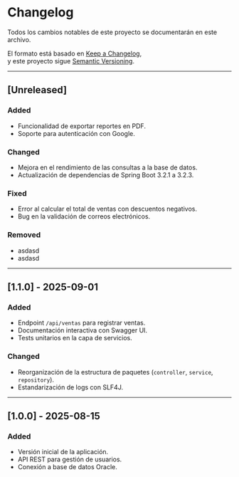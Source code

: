 # Changelog
Todos los cambios notables de este proyecto se documentarán en este archivo.

El formato está basado en [Keep a Changelog](https://keepachangelog.com/es-ES/1.0.0/),  
y este proyecto sigue [Semantic Versioning](https://semver.org/lang/es/).

---

## [Unreleased]
### Added
- Funcionalidad de exportar reportes en PDF.
- Soporte para autenticación con Google.

### Changed
- Mejora en el rendimiento de las consultas a la base de datos.
- Actualización de dependencias de Spring Boot 3.2.1 a 3.2.3.

### Fixed
- Error al calcular el total de ventas con descuentos negativos.
- Bug en la validación de correos electrónicos.

### Removed
- asdasd
- asdasd

---

## [1.1.0] - 2025-09-01
### Added
- Endpoint `/api/ventas` para registrar ventas.
- Documentación interactiva con Swagger UI.
- Tests unitarios en la capa de servicios.

### Changed
- Reorganización de la estructura de paquetes (`controller`, `service`, `repository`).
- Estandarización de logs con SLF4J.

---

## [1.0.0] - 2025-08-15
### Added
- Versión inicial de la aplicación.
- API REST para gestión de usuarios.
- Conexión a base de datos Oracle.
